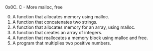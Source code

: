 0x0C. C - More malloc, free

0. A function that allocates memory using malloc.
1. A function that concatenates two strings.
2. A function that allocates memory for an array, using malloc.
3. A function that creates an array of integers.
4. A function that reallocates a memory block using malloc and free.
5. A program that multiplies two positive numbers.
